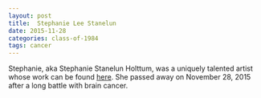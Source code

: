 ```yaml
---
layout: post
title:  Stephanie Lee Stanelun
date: 2015-11-28
categories: class-of-1984
tags: cancer
---
```


Stephanie, aka Stephanie Stanelun Holttum, was a uniquely talented artist whose work can be found [here](http://www.stephanieholttum.com/).  She passed away on November 28, 2015 after a long battle with brain cancer.  


